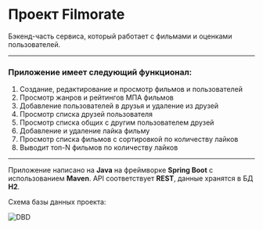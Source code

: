 # Проект Filmorate

Бэкенд-часть сервиса, который работает с фильмами и оценками пользователей.

_______

### Приложение имеет следующий функционал:
1. Создание, редактирование и просмотр фильмов и пользователей
2. Просмотр жанров и рейтингов МПА фильмов
3. Добавление пользователей в друзья и удаление из друзей
4. Просмотр списка друзей пользователя
5. Просмотр списка общих с другим пользователем друзей
6. Добавление и удаление лайка фильму
7. Просмотр списка фильмов с сортировкой по количеству лайков
8. Выводит топ-N фильмов по количеству лайков

-------

Приложение написано на **Java** на фреймворке **Spring Boot** с использованием **Maven**. 
API соответствует **REST**, данные хранятся в БД **H2**.

Схема базы данных проекта:

![DBD](https://github.com/Mishcore/java-filmorate/assets/120146156/be9a2e61-d5ca-4d3c-a538-db07fec0d25f)
